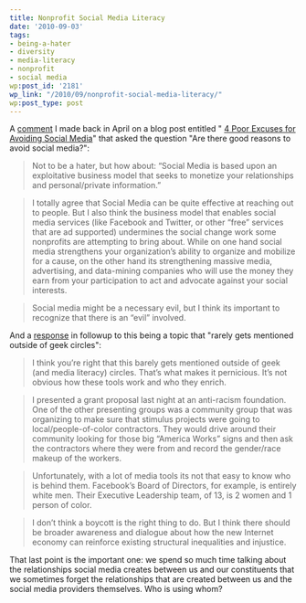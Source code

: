 ```yaml
---
title: Nonprofit Social Media Literacy
date: '2010-09-03'
tags:
- being-a-hater
- diversity
- media-literacy
- nonprofit
- social media
wp:post_id: '2181'
wp_link: "/2010/09/nonprofit-social-media-literacy/"
wp:post_type: post
---
```


A [comment](http://lowhangingfruit.us/2010/04/19/social-media-avoidance-excuses/#comment-616) I made back in April on a blog post entitled " [4 Poor Excuses for Avoiding Social Media](http://lowhangingfruit.us/2010/04/19/social-media-avoidance-excuses/)" that asked the question "Are there good reasons to avoid social media?":

>

> Not to be a hater, but how about: “Social Media is based upon an exploitative business model that seeks to monetize your relationships and personal/private information.”

>

> I totally agree that Social Media can be quite effective at reaching out to people. But I also think the business model that enables social media services (like Facebook and Twitter, or other “free” services that are ad supported) undermines the social change work some nonprofits are attempting to bring about. While on one hand social media strengthens your organization’s ability to organize and mobilize for a cause, on the other hand its strengthening massive media, advertising, and data-mining companies who will use the money they earn from your participation to act and advocate against your social interests.

>

> Social media might be a necessary evil, but I think its important to recognize that there is an “evil” involved.

>

And a [response](http://lowhangingfruit.us/2010/04/19/social-media-avoidance-excuses/#comment-652) in followup to this being a topic that "rarely gets mentioned outside of geek circles":

>

> I think you’re right that this barely gets mentioned outside of geek (and media literacy) circles. That’s what makes it pernicious. It’s not obvious how these tools work and who they enrich.

>

> I presented a grant proposal last night at an anti-racism foundation. One of the other presenting groups was a community group that was organizing to make sure that stimulus projects were going to local/people-of-color contractors. They would drive around their community looking for those big “America Works” signs and then ask the contractors where they were from and record the gender/race makeup of the workers.

>

> Unfortunately, with a lot of media tools its not that easy to know who is behind them. Facebook’s Board of Directors, for example, is entirely white men. Their Executive Leadership team, of 13, is 2 women and 1 person of color.

>

> I don’t think a boycott is the right thing to do. But I think there should be broader awareness and dialogue about how the new Internet economy can reinforce existing structural inequalities and injustice.

>

That last point is the important one: we spend so much time talking about the relationships social media creates between us and our constituents that we sometimes forget the relationships that are created between us and the social media providers themselves. Who is using whom?
